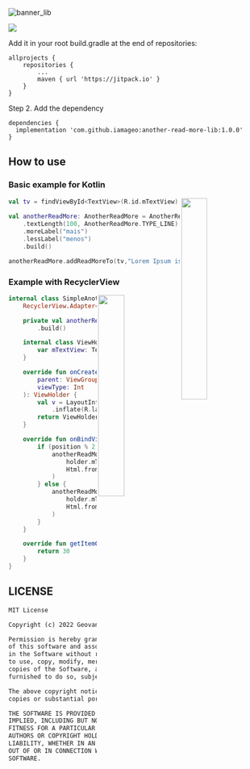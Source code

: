 ![banner_lib](https://user-images.githubusercontent.com/26925002/152582154-45f53428-5048-4b04-9297-e769a49ea4ec.png)

[![](https://jitpack.io/v/iamageo/another-read-more-lib.svg)](https://jitpack.io/#iamageo/another-read-more-lib)


Add it in your root build.gradle at the end of repositories:

	allprojects {
		repositories {
			...
			maven { url 'https://jitpack.io' }
		}
	}
Step 2. Add the dependency

	dependencies {
	  implementation 'com.github.iamageo:another-read-more-lib:1.0.0'
	}

## How to use

### Basic example for Kotlin

<img src="https://user-images.githubusercontent.com/26925002/152575671-bea1c64f-3506-42a4-a106-8fc8460223e6.gif" align="right" width="32%"/>

```kotlin
val tv = findViewById<TextView>(R.id.mTextView)
        
val anotherReadMore: AnotherReadMore = AnotherReadMore.Builder(this)
    .textLength(100, AnotherReadMore.TYPE_LINE)
    .moreLabel("mais")
    .lessLabel("menos")
    .build()

anotherReadMore.addReadMoreTo(tv,"Lorem Ipsum is simply dummy text of the printing and typesetting industry. Lorem Ipsum has been the industry's standard dummy text ever since the 1500s, when an unknown printer took a galley of type and scrambled it to make a type specimen book. It has survived not only five centuries, but also the leap into electronic typesetting, remaining essentially unchanged. It was popularised in the 1960s with the release of Letraset sheets containing Lorem Ipsum passages, and more recently with desktop publishing software like Aldus PageMaker including versions of Lorem Ipsum.")
```
### Example with RecyclerView
<img src="https://user-images.githubusercontent.com/26925002/152580755-c51a58b3-f488-49e6-9e43-72b0e240e9e1.gif" align="right" width="32%"/>

```kotlin
internal class SimpleAnotherAdapter internal constructor(private val context: Context) :
    RecyclerView.Adapter<SimpleAnotherAdapter.ViewHolder>() {

    private val anotherReadMore: AnotherReadMore = AnotherReadMore.Builder(context)
        .build()

    internal class ViewHolder(v: View) : RecyclerView.ViewHolder(v) {
        var mTextView: TextView = v.findViewById(R.id.tv)
    }

    override fun onCreateViewHolder(
        parent: ViewGroup,
        viewType: Int
    ): ViewHolder {
        val v = LayoutInflater.from(parent.context)
            .inflate(R.layout.item, parent, false) as View
        return ViewHolder(v)
    }

    override fun onBindViewHolder(holder: ViewHolder, position: Int) {
        if (position % 2 == 0) {
            anotherReadMore.addReadMoreTo(
                holder.mTextView,
                Html.fromHtml(context.getString(R.string.big_text))
            )
        } else {
            anotherReadMore.addReadMoreTo(
                holder.mTextView,
                Html.fromHtml(context.getString(R.string.big_text)).toString()
            )
        }
    }

    override fun getItemCount(): Int {
        return 30
    }
}
```

## LICENSE
```xml
MIT License

Copyright (c) 2022 Geovani Amaral

Permission is hereby granted, free of charge, to any person obtaining a copy
of this software and associated documentation files (the "Software"), to deal
in the Software without restriction, including without limitation the rights
to use, copy, modify, merge, publish, distribute, sublicense, and/or sell
copies of the Software, and to permit persons to whom the Software is
furnished to do so, subject to the following conditions:

The above copyright notice and this permission notice shall be included in all
copies or substantial portions of the Software.

THE SOFTWARE IS PROVIDED "AS IS", WITHOUT WARRANTY OF ANY KIND, EXPRESS OR
IMPLIED, INCLUDING BUT NOT LIMITED TO THE WARRANTIES OF MERCHANTABILITY,
FITNESS FOR A PARTICULAR PURPOSE AND NONINFRINGEMENT. IN NO EVENT SHALL THE
AUTHORS OR COPYRIGHT HOLDERS BE LIABLE FOR ANY CLAIM, DAMAGES OR OTHER
LIABILITY, WHETHER IN AN ACTION OF CONTRACT, TORT OR OTHERWISE, ARISING FROM,
OUT OF OR IN CONNECTION WITH THE SOFTWARE OR THE USE OR OTHER DEALINGS IN THE
SOFTWARE.
```
